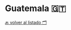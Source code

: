 # Guatemala 🇬🇹


[🔙 volver al listado 🗂️](https://github.com/Villanuevand/google-experts-latam#readme)